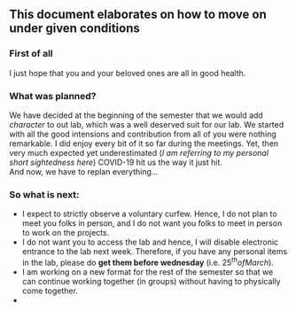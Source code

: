 
## This document elaborates on how to move on under given conditions

### First of all
I just hope that you and your beloved ones are all in good health.

### What was planned?  
We have decided at the beginning of the semester that we would add _character_ to out lab, which was a well deserved suit for our lab.  We started with all the good intensions and contribution from all of you were nothing remarkable. I did enjoy every bit of it so far during the meetings.
Yet, then very much expected yet underestimated (_I am referring to my personal short sightedness here_) COVID-19 hit us the way it just hit.  
And now, we have to replan everything...

### So what is next:
- I expect to strictly observe a voluntary curfew. Hence, I do not plan to meet you folks in person, and I do not want you folks to meet in person to work on the projects.
- I do not want you to access the lab and hence, I will disable electronic entrance to the lab next week. Therefore, if you have any personal items in the lab, please do **get them before wednesday** (i.e. $25^{th} of March$).
- I am working on a new format for the rest of the semester so that we can continue working together (in groups) without having to physically come together.
- 
<!--stackedit_data:
eyJoaXN0b3J5IjpbMTQ2NTUxMDMwNSwtODA4MDU5NCw4OTk3ND
VdfQ==
-->